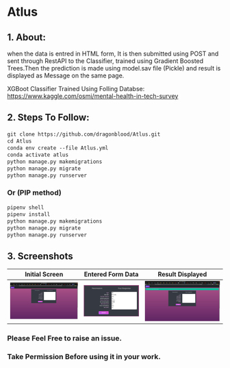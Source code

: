 # Atlus
## 1. About:

when the data is entred in HTML form, It is then submitted using POST and sent through RestAPI to the Classifier, trained using Gradient Boosted Trees.Then the prediction is made using model.sav file (Pickle) and result is displayed as Message on the same page.

XGBoot Classifier Trained Using Folling Databse:
https://www.kaggle.com/osmi/mental-health-in-tech-survey

## 2. Steps To Follow:
```
git clone https://github.com/dragonblood/Atlus.git
cd Atlus
conda env create --file Atlus.yml
conda activate atlus
python manage.py makemigrations
python manage.py migrate
python manage.py runserver
```
### Or (PIP method)
```
pipenv shell
pipenv install
python manage.py makemigrations
python manage.py migrate
python manage.py runserver
```
## 3. Screenshots
| Initial Screen | Entered Form Data | Result Displayed |
| -------|--------------|-----------------|
|![Initial Screen](https://github.com/dragonblood/Atlus/blob/master/Github_readme_img/Screenshot%20from%202020-03-31%2018-52-52.png)|![Entered Form Data](https://github.com/dragonblood/Atlus/blob/master/Github_readme_img/Screenshot%20from%202020-03-31%2018-54-48.png)|![Result Displayed](https://github.com/dragonblood/Atlus/blob/master/Github_readme_img/Screenshot%20from%202020-03-31%2018-54-18.png)|

### Please Feel Free to raise an issue.
### Take Permission Before using it in your work.
